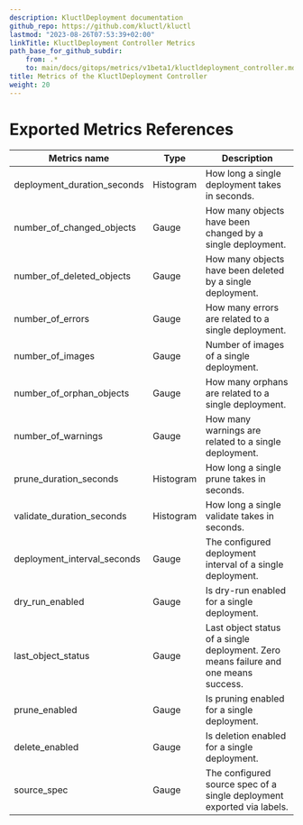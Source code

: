 ```yaml
---
description: KluctlDeployment documentation
github_repo: https://github.com/kluctl/kluctl
lastmod: "2023-08-26T07:53:39+02:00"
linkTitle: KluctlDeployment Controller Metrics
path_base_for_github_subdir:
    from: .*
    to: main/docs/gitops/metrics/v1beta1/kluctldeployment_controller.md
title: Metrics of the KluctlDeployment Controller
weight: 20
---
```




# Exported Metrics References

| Metrics name                | Type      | Description                                                                          |
|-----------------------------|-----------|--------------------------------------------------------------------------------------|
| deployment_duration_seconds | Histogram | How long a single deployment takes in seconds.                                       |
| number_of_changed_objects   | Gauge     | How many objects have been changed by a single deployment.                           |
| number_of_deleted_objects   | Gauge     | How many objects have been deleted by a single deployment.                           |
| number_of_errors            | Gauge     | How many errors are related to a single deployment.                                  |
| number_of_images            | Gauge     | Number of images of a single deployment.                                             |
| number_of_orphan_objects    | Gauge     | How many orphans are related to a single deployment.                                 |
| number_of_warnings          | Gauge     | How many warnings are related to a single deployment.                                |
| prune_duration_seconds      | Histogram | How long a single prune takes in seconds.                                            |
| validate_duration_seconds   | Histogram | How long a single validate takes in seconds.                                         |
| deployment_interval_seconds | Gauge     | The configured deployment interval of a single deployment.                           |
| dry_run_enabled             | Gauge     | Is dry-run enabled for a single deployment.                                          |
| last_object_status          | Gauge     | Last object status of a single deployment. Zero means failure and one means success. |
| prune_enabled               | Gauge     | Is pruning enabled for a single deployment.                                          |
| delete_enabled              | Gauge     | Is deletion enabled for a single deployment.                                         |
| source_spec                 | Gauge     | The configured source spec of a single deployment exported via labels.               |
